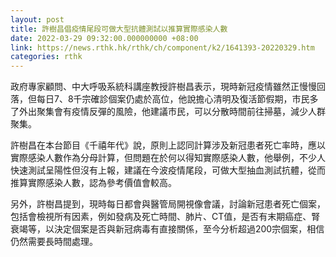 ```yaml
---
layout: post
title: 許樹昌倡疫情尾段可做大型抗體測試以推算實際感染人數
date: 2022-03-29 09:32:00.000000000 +08:00
link: https://news.rthk.hk/rthk/ch/component/k2/1641393-20220329.htm
categories: rthk
---
```


政府專家顧問、中大呼吸系統科講座教授許樹昌表示，現時新冠疫情雖然正慢慢回落，但每日7、8千宗確診個案仍處於高位，他說擔心清明及復活節假期，市民多了外出聚集會有疫情反彈的風險，他建議市民，可以分散時間前往掃墓，減少人群聚集。

許樹昌在本台節目《千禧年代》說，原則上認同計算涉及新冠患者死亡率時，應以實際感染人數作為分母計算，但問題在於何以得知實際感染人數，他舉例，不少人快速測試呈陽性但沒有上報，建議在今波疫情尾段，可做大型抽血測試抗體，從而推算實際感染人數，認為參考價值會較高。

另外，許樹昌提到，現時每日都會與醫管局開視像會議，討論新冠患者死亡個案，包括會檢視所有因素，例如發病及死亡時間、肺片、CT值，是否有末期癌症、腎衰竭等，以決定個案是否與新冠病毒有直接關係，至今分析超過200宗個案，相信仍然需要長時間處理。
